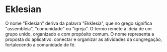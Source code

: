 # Eklesian
O nome "Eklesian" deriva da palavra "Ekklesia", que no grego significa "assembleia", "comunidade" ou "igreja". O termo remete à ideia de um grupo unido, organizado e com propósito comum. O nome representa a proposta do aplicativo: conectar e organizar as atividades da congregação, fortalecendo a comunidade de fé.
